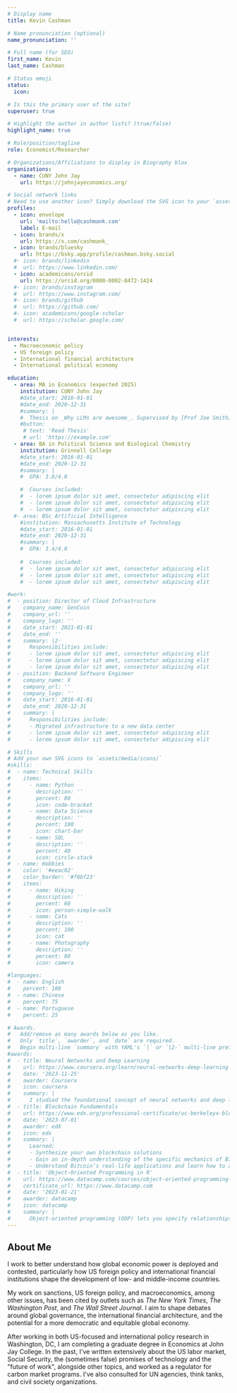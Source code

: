 ```yaml
---
# Display name
title: Kevin Cashman

# Name pronunciation (optional)
name_pronunciation: ''

# Full name (for SEO)
first_name: Kevin
last_name: Cashman

# Status emoji
status:
  icon: 

# Is this the primary user of the site?
superuser: true

# Highlight the author in author lists? (true/false)
highlight_name: true

# Role/position/tagline
role: Economist/Researcher

# Organizations/Affiliations to display in Biography blox
organizations:
  - name: CUNY John Jay
    url: https://johnjayeconomics.org/

# Social network links
# Need to use another icon? Simply download the SVG icon to your `assets/media/icons/` folder.
profiles:
  - icon: envelope
    url: 'mailto:hello@cashmank.com'
    label: E-mail
  - icon: brands/x
    url: https://x.com/cashmank_
  - icon: brands/bluesky
    url: https://bsky.app/profile/cashman.bsky.social
  #- icon: brands/linkedin
  #  url: https://www.linkedin.com/
  - icon: academicons/orcid
    url: https://orcid.org/0000-0002-8472-1424
  #- icon: brands/instagram
  #  url: https://www.instagram.com/
  #- icon: brands/github
  #  url: https://github.com/
  #- icon: academicons/google-scholar
  #  url: https://scholar.google.com/


interests:
  - Macroeconomic policy
  - US foreign policy 
  - International financial architecture
  - International political economy

education:
  - area: MA in Economics (expected 2025)
    institution: CUNY John Jay
    #date_start: 2016-01-01
    #date_end: 2020-12-31
    #summary: |
    #  Thesis on _Why LLMs are awesome_. Supervised by [Prof Joe Smith](https://example.com). Presented papers at 5 IEEE conferences with the contributions being published in 2 Springer journals.
    #button:
     # text: 'Read Thesis'
     # url: 'https://example.com'
  - area: BA in Political Science and Biological Chemistry
    institution: Grinnell College
    #date_start: 2016-01-01
    #date_end: 2020-12-31
    #summary: |
    #  GPA: 3.8/4.0

    #  Courses included:
    #  - lorem ipsum dolor sit amet, consectetur adipiscing elit
    #  - lorem ipsum dolor sit amet, consectetur adipiscing elit
    #  - lorem ipsum dolor sit amet, consectetur adipiscing elit
  #- area: BSc Artificial Intelligence
    #institution: Massachusetts Institute of Technology
    #date_start: 2016-01-01
    #date_end: 2020-12-31
    #summary: |
    #  GPA: 3.4/4.0
      
    #  Courses included:
    #  - lorem ipsum dolor sit amet, consectetur adipiscing elit
    #  - lorem ipsum dolor sit amet, consectetur adipiscing elit
    #  - lorem ipsum dolor sit amet, consectetur adipiscing elit

#work:
#  - position: Director of Cloud Infrastructure
#    company_name: GenCoin
#    company_url: ''
#    company_logo: ''
#    date_start: 2021-01-01
#    date_end: ''
#    summary: |2-
#      Responsibilities include:
#      - lorem ipsum dolor sit amet, consectetur adipiscing elit
#      - lorem ipsum dolor sit amet, consectetur adipiscing elit
#      - lorem ipsum dolor sit amet, consectetur adipiscing elit
#  - position: Backend Software Engineer
#    company_name: X
#    company_url: ''
#    company_logo: ''
#    date_start: 2016-01-01
#    date_end: 2020-12-31
#    summary: |
#      Responsibilities include:
#      - Migrated infrastructure to a new data center
#      - lorem ipsum dolor sit amet, consectetur adipiscing elit
#      - lorem ipsum dolor sit amet, consectetur adipiscing elit

# Skills
# Add your own SVG icons to `assets/media/icons/`
#skills:
#  - name: Technical Skills
#    items:
#      - name: Python
#        description: ''
#        percent: 80
#        icon: code-bracket
#      - name: Data Science
#        description: ''
#        percent: 100
#        icon: chart-bar
#      - name: SQL
#        description: ''
#        percent: 40
#        icon: circle-stack
#  - name: Hobbies
#    color: '#eeac02'
#    color_border: '#f0bf23'
#    items:
#      - name: Hiking
#        description: ''
#        percent: 60
#        icon: person-simple-walk
#      - name: Cats
#        description: ''
#        percent: 100
#        icon: cat
#      - name: Photography
#        description: ''
#        percent: 80
#        icon: camera

#languages:
#  - name: English
#    percent: 100
#  - name: Chinese
#    percent: 75
#  - name: Portuguese
#    percent: 25

# Awards.
#   Add/remove as many awards below as you like.
#   Only `title`, `awarder`, and `date` are required.
#   Begin multi-line `summary` with YAML's `|` or `|2-` multi-line prefix and indent 2 spaces below.
#awards:
#  - title: Neural Networks and Deep Learning
#    url: https://www.coursera.org/learn/neural-networks-deep-learning
#    date: '2023-11-25'
#    awarder: Coursera
#    icon: coursera
#    summary: |
#      I studied the foundational concept of neural networks and deep learning. By the end, I was familiar with the significant technological trends driving the rise of deep learning; build, train, and apply fully connected deep neural networks; implement efficient (vectorized) neural networks; identify key parameters in a neural network’s architecture; and apply deep learning to your own applications.
#  - title: Blockchain Fundamentals
#    url: https://www.edx.org/professional-certificate/uc-berkeleyx-blockchain-fundamentals
#    date: '2023-07-01'
#    awarder: edX
#    icon: edx
#    summary: |
#      Learned:
#      - Synthesize your own blockchain solutions
#      - Gain an in-depth understanding of the specific mechanics of Bitcoin
#      - Understand Bitcoin’s real-life applications and learn how to attack and destroy Bitcoin, Ethereum, smart contracts and Dapps, and alternatives to Bitcoin’s Proof-of-Work consensus algorithm
#  - title: 'Object-Oriented Programming in R'
#    url: https://www.datacamp.com/courses/object-oriented-programming-with-s3-and-r6-in-r
#    certificate_url: https://www.datacamp.com
#    date: '2023-01-21'
#    awarder: datacamp
#    icon: datacamp
#    summary: |
#      Object-oriented programming (OOP) lets you specify relationships between functions and the objects that they can act on, helping you manage complexity in your code. This is an intermediate level course, providing an introduction to OOP, using the S3 and R6 systems. S3 is a great day-to-day R programming tool that simplifies some of the functions that you write. R6 is especially useful for industry-specific analyses, working with web APIs, and building GUIs.
---
```


## About Me

I work to better understand how global economic power is deployed and contested, particularly how US foreign policy and international financial institutions shape the development of low- and middle-income countries. 

My work on sanctions, US foreign policy, and macroeconomics, among other issues, has been cited by outlets such as *The New York Times*, *The Washington Post*, and *The Wall Street Journal*. I aim to shape debates around global governance, the international financial architecture, and the potential for a more democratic and equitable global economy. 

After working in both US-focused and international policy research in Washington, DC, I am completing a graduate degree in Economics at John Jay College. In the past, I've written extensively about the US labor market, Social Security, the (sometimes false) promises of technology and the "future of work", alongside other topics, and worked as a regulator for carbon market programs. I've also consulted for UN agencies, think tanks, and civil society organizations.